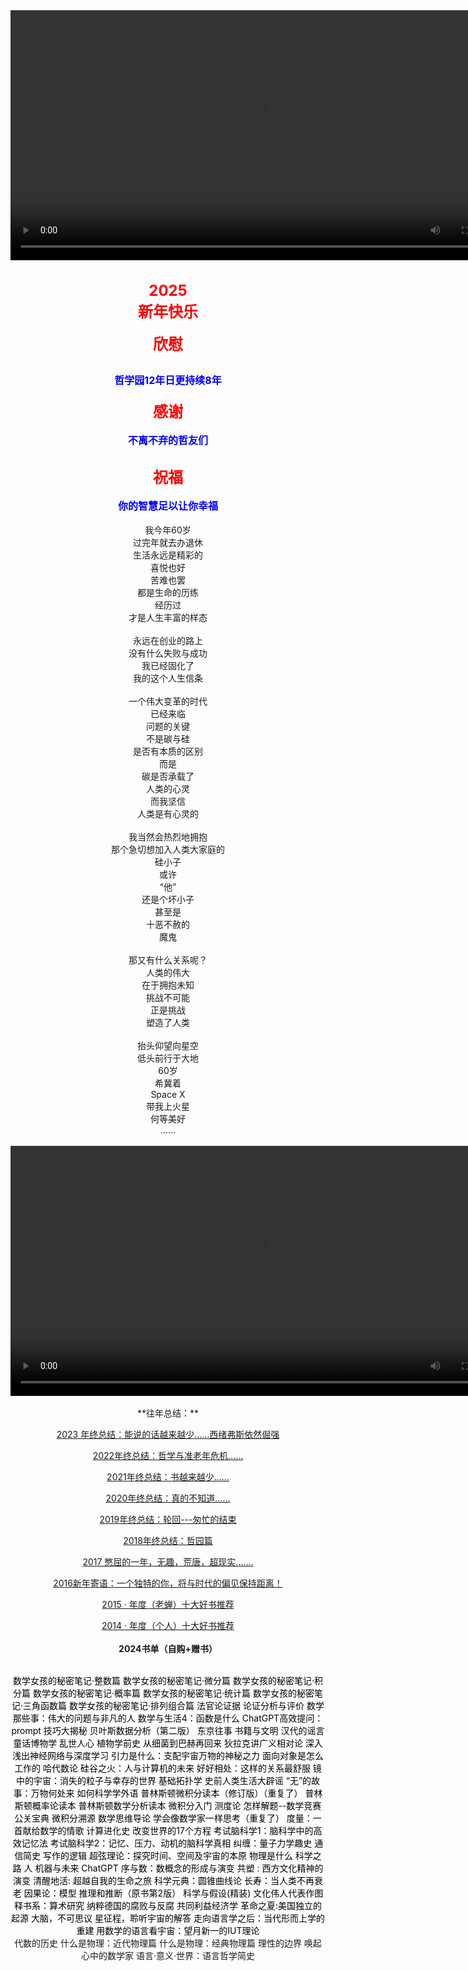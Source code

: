<div style="text-align: center;">
  <video src="./articles/videos/20241231_0158_Vibrant Chinese New Year_simple_compose_01jgcbfbncf2qs7mtpwawcgvkn.mp4" 
         controls 
         width="800">
  </video>
</div>
<br>
​
<div style="text-align:center">
  <span style="font-size:24px; color:red">
    <b>2025
  </span>
</div>
<div style="text-align:center">
  <span style="font-size:24px; color:red">
 新年快乐
  </span>
</div>
<br>
<div style="text-align:center">
  <span style="font-size:24px; color:red">
欣慰<br><br>
  </span>
</div>
<div style="text-align:center">
    <span style="font-size:16px; color:blue">
哲学园12年日更持续8年
<br><br>
<div style="text-align:center">
  <span style="font-size:24px; color:red">
感谢
  </span>
</div>
<div style="text-align:center"><br>
  <span style="font-size:16px; color:blue">
不离不弃的哲友们
<div style="text-align:center">
  <span style="font-size:24px; color:red"><br>
祝福
  </span>
</div>
<div style="text-align:center"><br>
  <span style="font-size:16px; color:blue">
你的智慧足以让你幸福<br>
</b>
<br>

<div style="text-align:center">
我今年60岁
  <br>
过完年就去办退休<br>
生活永远是精彩的<br>
喜悦也好<br>
苦难也罢 <br>
都是生命的历练<br>
经历过<br>
才是人生丰富的样态
<br><br>
永远在创业的路上<br>
没有什么失败与成功<br>
我已经固化了<br>
我的这个人生信条
<br><br>
一个伟大变革的时代<br>
已经来临<br>
问题的关键<br>
不是碳与硅<br>
是否有本质的区别<br>
而是<br>
碳是否承载了<br>
人类的心灵<br>
而我坚信<br>
人类是有心灵的
<br><br>
我当然会热烈地拥抱<br>
那个急切想加入人类大家庭的<br>
硅小子<br>
或许<br>
“他”<br>
还是个坏小子<br>
甚至是<br>
十恶不赦的<br>
魔鬼
<br><br>
那又有什么关系呢？<br>
人类的伟大<br>
在于拥抱未知<br>
挑战不可能<br>
正是挑战<br>
塑造了人类
<br><br>
抬头仰望向星空<br>
低头前行于大地<br>
60岁<br>
希冀着<br>
Space X<br>
带我上火星<br>
何等美好<br>
......<br>
  <br>
</div>

<div style="text-align: center;">
  <video src="./articles/videos/20241231_0313_Martian Explorer's Solitude_simple_compose_01jgcfs9fveeesfrqytm87yb6e.mp4" 
         controls 
         width="800">
  </video>
</div>
<br>
**往年总结：**  
<br>

[2023 年终总结：能说的话越来越少……西绪弗斯依然倔强](http://mp.weixin.qq.com/s?biz=MjM5MTAyNjcyMA==&mid=2656629237&idx=1&sn=35bf1fae1b7636fa8ba155e3033233cc&chksm=bd178aba8a6003acf1414e4971f9c90e3d16ee80f244cfac2a0896a3c7362aaf080fc685c1d5&scene=21#wechatredirect)

[2022年终总结：哲学与准老年危机......](http://mp.weixin.qq.com/s?biz=MjM5MTAyNjcyMA==&mid=2656629237&idx=1&sn=35bf1fae1b7636fa8ba155e3033233cc&chksm=bd178aba8a6003acf1414e4971f9c90e3d16ee80f244cfac2a0896a3c7362aaf080fc685c1d5&scene=21#wechatredirect)

[2021年终总结：书越来越少......](http://mp.weixin.qq.com/s?biz=MzAxNzY2Mzg5Ng==&mid=2652815906&idx=1&sn=c3a16191af959c77a60ad730b2f0d85f&chksm=800870d5b77ff9c3e27895861f761dc8afb7623845d89e6c2452511db6320477fa554bf71068&scene=21#wechatredirect) 

[2020年终总结：真的不知道......](http://mp.weixin.qq.com/s?biz=MzAxNzY2Mzg5Ng==&mid=2652815637&idx=1&sn=922aaf99cd4e5f53095ba4873e472273&chksm=800873e2b77ffaf450d52b07190576ee10519feb65bf17b2dc07e229d21e28f66274149ad701&scene=21#wechatredirect) 

[2019年终总结：轮回---匆忙的结束](https://mp.weixin.qq.com/s?biz=MjM5MTAyNjcyMA==&mid=2656548799&idx=3&sn=ec0681d05a545b2caf247d7375da03b5&chksm=bd18ccf08a6f45e60ceaa86eb8fa1b852f5902406e349efb332bde17052c074c9af926f947a2&token=2062514988&lang=zhCN&scene=21#wechatredirect)

[2018年终总结：哲园篇](http://mp.weixin.qq.com/s?biz=MjM5MTAyNjcyMA==&mid=2656541293&idx=1&sn=057aa826ddc22b881440ed5a704eab14&chksm=bd18e1228a6f6834d799a09f9129b85f52736dd16b220b0de1a57d16af550c40c0a68cbb68e6&scene=21#wechatredirect)

[2017 憋屈的一年，无趣，荒唐，超现实.......](http://mp.weixin.qq.com/s?biz=MzAxNzY2Mzg5Ng==&mid=2652814951&idx=1&sn=4a0c73badd4673b3e0709ed2cab8948b&chksm=80080c90b77f85867a7ecece31137a3bd12b9648ff3db9cff547969b7115a0b38f4b4c0bb9c1&scene=21#wechatredirect)

[2016新年寄语：一个独特的你，将与时代的偏见保持距离！](https://mp.weixin.qq.com/s?biz=MjM5MTAyNjcyMA==&mid=401597850&idx=1&sn=a08790126162df0bd388d1e63c3a1f90&chksm=34a09ed503d717c3a11747314d7801bee39dfcf880d1e733b965d7bd324815c304f29a161212&token=2062514988&lang=zhCN&scene=21#wechatredirect) 

[2015 · 年度（老蝉）十大好书推荐](http://mp.weixin.qq.com/s?biz=MzAxNzY2Mzg5Ng==&mid=402430328&idx=1&sn=e5c7da8745874bffa8ec6fd7755dc67e&chksm=09ea2b8f3e9da2993013e9fe739cc0199f61f311ce069495d5dc88eba46a0ff5caba0a964910&scene=21#wechatredirect)

[2014 · 年度（个人）十大好书推荐](https://mp.weixin.qq.com/s?biz=MjM5MTAyNjcyMA==&mid=202331017&idx=1&sn=81004febf629420ef9787589f93546c1&chksm=2f4028c61837a1d08104c71beecf2655f4c51f66d3ba9693299aaf581e9bce40d19987a61821&token=2062514988&lang=zhCN&scene=21#wechatredirect)
<br><br>
**2024书单（自购+赠书）**
<br>
<br>
<div style="text-align:center">
    <span style="font-size:14px; color:black">
数学女孩的秘密笔记·整数篇
数学女孩的秘密笔记·微分篇
数学女孩的秘密笔记·积分篇
数学女孩的秘密笔记·概率篇
数学女孩的秘密笔记·统计篇
数学女孩的秘密笔记·三角函数篇
数学女孩的秘密笔记·排列组合篇
法官论证据
论证分析与评价
数学那些事：伟大的问题与非凡的人
数学与生活4：函数是什么
ChatGPT高效提问：prompt  技巧大揭秘
贝叶斯数据分析（第二版）
东京往事
书籍与文明
汉代的谣言
童话博物学
乱世人心
植物学前史
从细菌到巴赫再回来
狄拉克讲广义相对论
深入浅出神经网络与深度学习
引力是什么：支配宇宙万物的神秘之力
面向对象是怎么工作的
哈代数论
硅谷之火：人与计算机的未来
好好相处：这样的关系最舒服
镜中的宇宙：消失的粒子与幸存的世界
基础拓扑学
史前人类生活大辟谣
“无”的故事：万物何处来
如何科学学外语
普林斯顿微积分读本（修订版）（重复了）
普林斯顿概率论读本
普林斯顿数学分析读本
微积分入门
测度论
怎样解题--数学竞赛公关宝典
微积分溯源
数学思维导论  学会像数学家一样思考（重复了）
度量：一首献给数学的情歌
计算进化史
改变世界的17个方程
考试脑科学1：脑科学中的高效记忆法
考试脑科学2：记忆、压力、动机的脑科学真相
纠缠：量子力学趣史
通信简史
写作的逻辑
超弦理论：探究时间、空间及宇宙的本原
物理是什么
科学之路 人 机器与未来  ChatGPT
序与数：数概念的形成与演变
共塑 :  西方文化精神的演变
清醒地活: 超越自我的生命之旅
科学元典：圆锥曲线论 
长寿：当人类不再衰老
因果论：模型  推理和推断（原书第2版）
科学与假设(精装)
文化伟人代表作图释书系：算术研究
纳粹德国的腐败与反腐
共同利益经济学
革命之夏:美国独立的起源
大脑，不可思议
星征程，聆听宇宙的解答
走向语言学之后：当代形而上学的重建
用数学的语言看宇宙：望月新一的IUT理论
        </span>
</div>
代数的历史
什么是物理：近代物理篇
什么是物理：经典物理篇
理性的边界
唤起心中的数学家
语言·意义·世界：语言哲学简史
